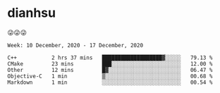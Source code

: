 
# dianhsu

:stuck_out_tongue_winking_eye::stuck_out_tongue_winking_eye::stuck_out_tongue_winking_eye:

<!--START_SECTION:waka-->
```text
Week: 10 December, 2020 - 17 December, 2020

C++           2 hrs 37 mins   ███████████████████▓░░░░░   79.13 % 
CMake         23 mins         ███░░░░░░░░░░░░░░░░░░░░░░   12.00 % 
Other         12 mins         █▓░░░░░░░░░░░░░░░░░░░░░░░   06.47 % 
Objective-C   1 min           ▒░░░░░░░░░░░░░░░░░░░░░░░░   00.68 % 
Markdown      1 min           ░░░░░░░░░░░░░░░░░░░░░░░░░   00.54 % 
```
<!--END_SECTION:waka-->
